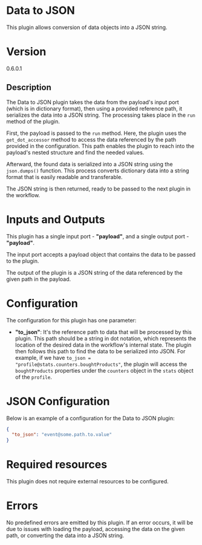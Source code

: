 # Data to JSON

This plugin allows conversion of data objects into a JSON string.

# Version

0.6.0.1

## Description

The Data to JSON plugin takes the data from the payload's input port (which is in dictionary format), then using a provided reference path, it serializes the data into a JSON string. The processing takes place in the `run` method of the plugin. 

First, the payload is passed to the `run` method. Here, the plugin uses the `get_dot_accessor` method to access the data referenced by the path provided in the configuration. This path enables the plugin to reach into the payload's nested structure and find the needed values.

Afterward, the found data is serialized into a JSON string using the `json.dumps()` function. This process converts dictionary data into a string format that is easily readable and transferable.

The JSON string is then returned, ready to be passed to the next plugin in the workflow.

# Inputs and Outputs

This plugin has a single input port - **"payload"**, and a single output port - **"payload"**.

The input port accepts a payload object that contains the data to be passed to the plugin.

The output of the plugin is a JSON string of the data referenced by the given path in the payload.

# Configuration

The configuration for this plugin has one parameter:

- **"to_json"**: It's the reference path to data that will be processed by this plugin. This path should be a string in dot notation, which represents the location of the desired data in the workflow's internal state. The plugin then follows this path to find the data to be serialized into JSON. For example, if we have `to_json = "profile@stats.counters.boughtProducts"`, the plugin will access the `boughtProducts` properties under the `counters` object in the `stats` object of the `profile`.

# JSON Configuration

Below is an example of a configuration for the Data to JSON plugin:

```json
{
  "to_json": "event@some.path.to.value"
}
```

# Required resources

This plugin does not require external resources to be configured.

# Errors

No predefined errors are emitted by this plugin. If an error occurs, it will be due to issues with loading the payload, accessing the data on the given path, or converting the data into a JSON string.